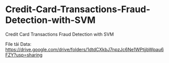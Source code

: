 # Credit-Card-Transactions-Fraud-Detection-with-SVM
Credit Card Transactions Fraud Detection with SVM

File tải Data: https://drive.google.com/drive/folders/1dtdCXkbJ7npzJc6Ne1WPtjjbWpau6FZY?usp=sharing

